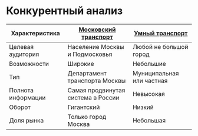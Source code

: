 # Конкурентный анализ

| Характеристика     | [Московский транспорт](https://transport.mos.ru/) | [Умный транспорт](https://xn----8sbzlfdhhgeiihb6j.xn--p1ai/index.php/kontakty) |
|--------------------|---------------------------------------------------|--------------------------------------------------------------------------------|
| Целевая аудитория  | Население Москвы и Подмосковья                    | Любой не большой город                                                         |
| Возможности        | Широкие                                           | Небольшие                                                                      |
| Тип                | Департамент транспорта Москвы                     | Муниципальная или частная                                                      |
| Полнота информации | Самая продвинутая система в России                | Невысокая                                                                      |
| Оборот             | Гигантский                                        | Низкий                                                                         |
| Доля рынка         | Только город Москва                               | Небольшая                                                                      |


